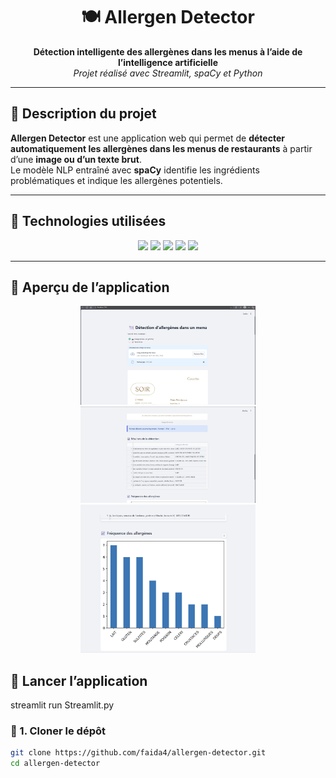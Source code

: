 <!-- Bannière -->


<h1 align="center">🍽️ Allergen Detector</h1>
<p align="center">
  <b>Détection intelligente des allergènes dans les menus à l’aide de l’intelligence artificielle</b><br>
  <i>Projet réalisé avec Streamlit, spaCy et Python</i>
</p>

---

## 🌟 Description du projet

**Allergen Detector** est une application web qui permet de **détecter automatiquement les allergènes dans les menus de restaurants** à partir d’une **image ou d’un texte brut**.  
Le modèle NLP entraîné avec **spaCy** identifie les ingrédients problématiques et indique les allergènes potentiels.

---

## 🧠 Technologies utilisées

<p align="center">
  <img src="https://img.shields.io/badge/Python-3776AB?style=for-the-badge&logo=python&logoColor=white"/>
  <img src="https://img.shields.io/badge/Streamlit-FF4B4B?style=for-the-badge&logo=streamlit&logoColor=white"/>
  <img src="https://img.shields.io/badge/spaCy-09A3D5?style=for-the-badge&logo=spacy&logoColor=white"/>
  <img src="https://img.shields.io/badge/NLP-8E44AD?style=for-the-badge"/>
  <img src="https://img.shields.io/badge/JSON-000000?style=for-the-badge&logo=json&logoColor=white"/>
</p>

---
## 📸 Aperçu de l’application

<p align="center">
  <img src="images/app1.png" alt="Page d'accueil" width="280"/>
  <img src="images/app2.png" alt="Analyse d’un menu" width="280"/>
  <img src="images/app3.png" alt="Résultats de détection" width="280"/>
</p>

## 🚀 Lancer l’application
streamlit run Streamlit.py

### 🧩 1. Cloner le dépôt
```bash
git clone https://github.com/faida4/allergen-detector.git
cd allergen-detector


